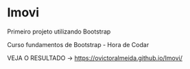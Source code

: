 # Imovi
 Primeiro projeto utilizando Bootstrap

Curso fundamentos de Bootstrap - Hora de Codar

VEJA O RESULTADO → https://ovictoralmeida.github.io/Imovi/
